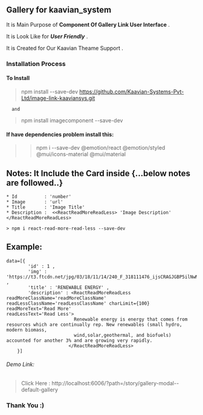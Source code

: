 

## Gallery for kaavian_system

It is Main Purpose of **Component Of Gallery Link User Interface** .

It is Look Like for ***User Friendly*** .

It is Created for Our Kaavian Theame Support .

### Installation Process 

#### To Install

> npm install --save-dev https://github.com/Kaavian-Systems-Pvt-Ltd/image-link-kaaviansys.git 
      
      and

> npm install imagecomponent --save-dev

#### If have dependencies problem install this:

> > npm i --save-dev @emotion/react @emotion/styled @mui/icons-material @mui/material

## Notes: It Include the Card inside {...below notes are followed..}

    * Id          : 'number'
    * Image       : 'url'
    * Title       : 'Image Title'
    * Description :  <<ReactReadMoreReadLess> 'Image Description' </ReactReadMoreReadLess>
    
    > npm i react-read-more-read-less --save-dev

## Example:
    data=[{
            'id' : 1 ,
            'img' : 'https://t3.ftcdn.net/jpg/03/18/11/14/240_F_318111476_ijsCRAGJGBP5ilNwMDKpMtIBcoHzrHEP.jpg' ,
            'title' : 'RENEWABLE ENERGY' ,
            'description' : <ReactReadMoreReadLess readMoreClassName='readMoreClassName' readLessClassName='readLessClassName' charLimit={100} readMoreText='Read More'                              readLessText='Read Less'>
                             Renewable energy is energy that comes from resources which are continually rep. New renewables (small hydro, modern biomass,
                             wind,solar,geothermal, and biofuels) accounted for another 3% and are growing very rapidly.
                           </ReactReadMoreReadLess>
        }]
###### Demo Link:

> Click Here : http://localhost:6006/?path=/story/gallery-modal--default-gallery

###  Thank You :)
